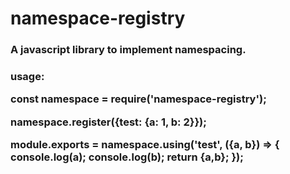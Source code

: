 # namespace-registry
<h3>A javascript library to implement namespacing.<h3>

usage:

const namespace = require('namespace-registry');

namespace.register({test: {a: 1, b: 2}});

module.exports = namespace.using('test', ({a, b}) => {
    console.log(a);
    console.log(b);
    return {a,b};
});
